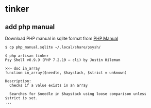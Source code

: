 # tinker

## add php manual

Download PHP manual in sqlite format from [PHP Manual](https://github.com/bobthecow/psysh/wiki/PHP-manual)

```console
$ cp php_manual.sqlite ~/.local/share/psysh/
```

```console
$ php artisan tinker
Psy Shell v0.9.9 (PHP 7.2.19 — cli) by Justin Hileman

>>> doc in_array
function in_array($needle, $haystack, $strict = unknown)

Description:
  Checks if a value exists in an array

  Searches for $needle in $haystack using loose comparison unless $strict is set.
...
```
